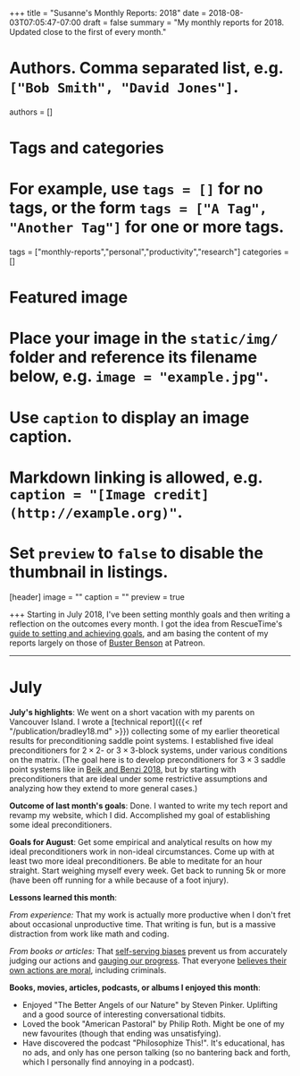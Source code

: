 +++
title = "Susanne's Monthly Reports: 2018"
date = 2018-08-03T07:05:47-07:00
draft = false
summary = "My monthly reports for 2018. Updated close to the first of every month."

# Authors. Comma separated list, e.g. `["Bob Smith", "David Jones"]`.
authors = []

# Tags and categories
# For example, use `tags = []` for no tags, or the form `tags = ["A Tag", "Another Tag"]` for one or more tags.
tags = ["monthly-reports","personal","productivity","research"]
categories = []

# Featured image
# Place your image in the `static/img/` folder and reference its filename below, e.g. `image = "example.jpg"`.
# Use `caption` to display an image caption.
#   Markdown linking is allowed, e.g. `caption = "[Image credit](http://example.org)"`.
# Set `preview` to `false` to disable the thumbnail in listings.
[header]
image = ""
caption = ""
preview = true

+++
Starting in July 2018, I've been setting monthly goals and then writing a reflection on the outcomes every month. I got the idea from RescueTime's [guide to setting and achieving goals](https://www.rescuetime.com/guides/goals), and am basing the content of my reports largely on those of [Buster Benson](https://medium.com/@buster/buster-s-monthly-reports-2015-730f5fdb6e7f) at Patreon.

---
# July
**July's highlights**: We went on a short vacation with my parents on Vancouver Island. I wrote a [technical report]({{< ref "/publication/bradley18.md" >}}) collecting some of my earlier theoretical results for preconditioning saddle point systems. I established five ideal preconditioners for $2 \times 2$- or $3 \times 3$-block systems, under various conditions on the matrix. (The goal here is to develop preconditioners for $3 \times 3$ saddle point systems like in [Beik and Benzi 2018](https://epubs.siam.org/doi/abs/10.1137/17M1121226), but by starting with preconditioners that are ideal under some restrictive assumptions and analyzing how they extend to more general cases.)

**Outcome of last month's goals**: Done. I wanted to write my tech report and revamp my website, which I did. Accomplished my goal of establishing some ideal preconditioners.

**Goals for August**: Get some empirical and analytical results on how my ideal preconditioners work in non-ideal circumstances. Come up with at least two more ideal preconditioners. Be able to meditate for an hour straight. Start weighing myself every week. Get back to running 5k or more (have been off running for a while because of a foot injury).

**Lessons learned this month**: 

*From experience:* That my work is actually more productive when I don't fret about occasional unproductive time. That writing is fun, but is a massive distraction from work like math and coding. 

*From books or articles:* That [self-serving biases](https://en.wikipedia.org/wiki/Self-serving_bias) prevent us from accurately judging our actions and [gauging our progress](https://www.cnbc.com/2015/04/02/progress-bias-heres-what-it-is-and-why-you-may-suffer-from-it.html). That everyone [believes their own actions are moral](https://amzn.to/2O9kJie), including criminals.

**Books, movies, articles, podcasts, or albums I enjoyed this month**:

- Enjoyed "The Better Angels of our Nature" by Steven Pinker. Uplifting and a good source of interesting conversational tidbits.  
- Loved the book "American Pastoral" by Philip Roth. Might be one of my new favourites (though that ending was unsatisfying).  
- Have discovered the podcast "Philosophize This!". It's educational, has no ads, and only has one person talking (so no bantering back and forth, which I personally find annoying in a podcast).  